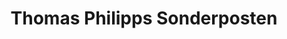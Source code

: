 ---
title: "Thomas Philipps Sonderposten"
url: /ingolstadt/thomas-philipps-sonderposten/
shop: Kramladen
---